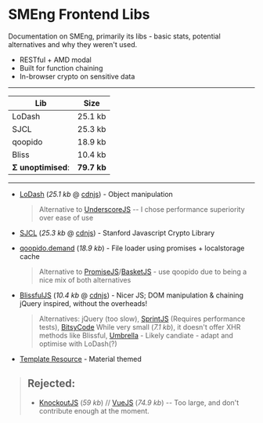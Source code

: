 # SMEng Frontend Libs

Documentation on SMEng, primarily its libs - basic stats, potential alternatives and why they weren't used.

- RESTful + AMD modal
- Built for function chaining
- In-browser crypto on sensitive data

- - -

| Lib           | Size          |
| ------------- |:-------------:|
| LoDash| 25.1 kb|
| SJCL| 25.3 kb |
| qoopido| 18.9 kb       |
| Bliss| 10.4 kb       |
| **Σ unoptimised**:| **79.7 kb**       |
- - -

- [LoDash](https://github.com/lodash/lodash/) (_25.1 kb_ @ [cdnjs](https://cdnjs.cloudflare.com/ajax/libs/lodash.js/4.17.4/lodash.min.js)) - Object manipulation
     > Alternative to [UnderscoreJS](https://github.com/jashkenas/underscore) -- I chose performance superiority over ease of use 

- [SJCL](https://github.com/bitwiseshiftleft/sjcl) (_25.3 kb_ @ [cdnjs](https://cdnjs.cloudflare.com/ajax/libs/sjcl/1.0.6/sjcl.min.js)) - Stanford Javascript Crypto Library

- [qoopido.demand](https://github.com/dlueth/qoopido.demand) (_18.9 kb_) - File loader using promises + localstorage cache
     > Alternative to [PromiseJS](https://www.promisejs.org/)/[BasketJS](https://addyosmani.com/basket.js/) - use qoopido due to being a nice mix of both alternatives
     
- [BlissfulJS](https://github.com/leaverou/bliss/) (_10.4 kb_ @ [cdnjs](https://cdnjs.cloudflare.com/ajax/libs/blissfuljs/1.0.4/bliss.min.js)) - Nicer JS; DOM manipulation & chaining jQuery inspired, without the overheads!
     > Alternatives: jQuery (too slow), [SprintJS](https://github.com/bendc/sprint) (Requires performance tests), [BitsyCode](https://www.bitsycode.com/) While very small (_7.1 kb_), it doesn't offer XHR methods like Blissful, [Umbrella](https://github.com/franciscop/umbrella) - Likely candiate - adapt and optimise with LoDash(?)

- [Template Resource](http://foundation.zurb.com/building-blocks/) - Material themed

> ## Rejected:
> - [KnockoutJS](http://knockoutjs.com/index.html) (_59 kb_) // [VueJS](https://github.com/vuejs/vue) (_74.9 kb_) -- Too large, and don't contribute enough at the moment.
